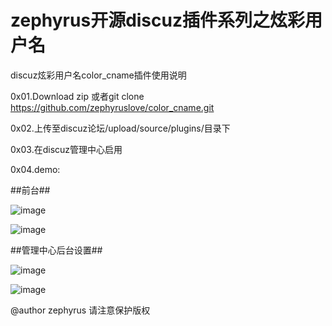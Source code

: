 # zephyrus开源discuz插件系列之炫彩用户名
discuz炫彩用户名color_cname插件使用说明

0x01.Download zip 或者git clone https://github.com/zephyruslove/color_cname.git

0x02.上传至discuz论坛/upload/source/plugins/目录下

0x03.在discuz管理中心启用

0x04.demo:

##前台##

![image](https://github.com/zephyruslove/color_cname/blob/master/color3.png)

![image](https://github.com/zephyruslove/color_cname/blob/master/color4.png)

##管理中心后台设置##

![image](https://github.com/zephyruslove/color_cname/blob/master/color1.png)

![image](https://github.com/zephyruslove/color_cname/blob/master/color2.png)

@author zephyrus 请注意保护版权
